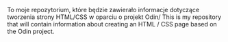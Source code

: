 To moje repozytorium, które będzie zawierało informacje dotyczące tworzenia strony HTML/CSS w oparciu o projekt Odin/ 
This is my repository that will contain information about creating an HTML / CSS page based on the Odin project.
